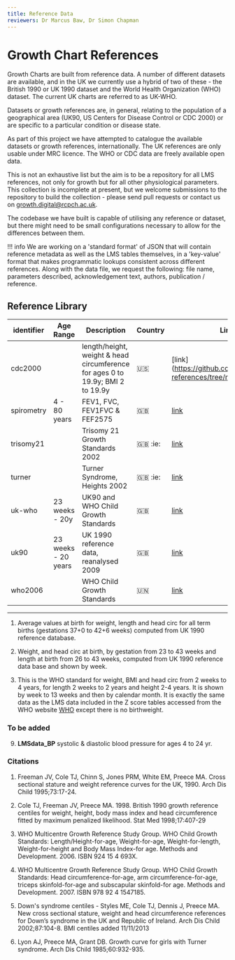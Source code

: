 ```yaml
---
title: Reference Data
reviewers: Dr Marcus Baw, Dr Simon Chapman
---
```


# Growth Chart References

Growth Charts are built from reference data. A number of different datasets are available, and in the UK we currently use a hybrid of two of these - the British 1990 or UK 1990 dataset and the World Health Organization (WHO) dataset. The current UK charts are referred to as UK-WHO.

Datasets or growth references are, in general, relating to the population of a geographical area (UK90, US Centers for Disease Control or CDC 2000) or are specific to a particular condition or disease state.

As part of this project we have attempted to catalogue the available datasets or growth references, internationally. The UK references are only usable under MRC licence. The WHO or CDC data are freely available open data.

This is not an exhaustive list but the aim is to be a repository for all LMS references, not only for growth but for all other physiological parameters. This collection is incomplete at present, but we welcome submissions to the repository to build the collection - please send pull requests or contact us on growth.digital@rcpch.ac.uk.

The codebase we have built is capable of utilising any reference or dataset, but there might need to be small configurations necessary to allow for the differences between them.

!!! info
    We are working on a 'standard format' of JSON that will contain reference metadata as well as the LMS tables themselves, in a 'key-value' format that makes programmatic lookups consistent across different references. Along with the data file, we request the following: file name, parameters described, acknowledgement text, authors, publication / reference.

## Reference Library

| identifier | Age Range           | Description                                                                    | Country          | Links                                                                   |
| ---------- | ------------------- | ------------------------------------------------------------------------------ | ---------------- | ----------------------------------------------------------------------- |
| cdc2000    |                     | length/height, weight & head circumference for ages 0 to 19.9y; BMI 2 to 19.9y | :us:             | [link](https://github.com/rcpch/growth-references/tree/main/cdc2000     |
| spirometry | 4 - 80 years        | FEV1, FVC, FEV1FVC & FEF2575                                                   | :gb:             | [link](https://github.com/rcpch/growth-references/tree/main/spirometry) |
| trisomy21  |                     | Trisomy 21 Growth Standards 2002                                               | :gb: :ie:        | [link](https://github.com/rcpch/growth-references/tree/main/trisomy21)  |
| turner     |                     | Turner Syndrome, Heights 2002                                                  | :gb: :ie:        | [link](https://github.com/rcpch/growth-references/tree/main/turner)     |
| uk-who     | 23 weeks - 20y      | UK90 and WHO Child Growth Standards                                            | :gb:             | [link](https://github.com/rcpch/growth-references/tree/main/uk-who)     |
| uk90       | 23 weeks - 20 years | UK 1990 reference data, reanalysed 2009                                        | :gb:             | [link](https://github.com/rcpch/growth-references/tree/main/uk90)       |
| who2006    |                     | WHO Child Growth Standards                                                     | :united_nations: | [link](https://github.com/rcpch/growth-references/tree/main/who2006)    |

---

1. Average values at birth for weight, length and head circ for all term births (gestations 37+0 to 42+6 weeks) computed from UK 1990 reference database.

2. Weight, and head circ at birth, by gestation from 23 to 43 weeks and length at birth from 26 to 43 weeks, computed from UK 1990 reference data base and shown by week.

3. This is the WHO standard for weight, BMI and head circ from 2 weeks to 4 years, for length 2 weeks to 2 years and height 2-4 years. It is shown by week to 13 weeks and then by calendar month. It is exactly the same data as the LMS data included in the Z score tables accessed from the WHO website [WHO](http://www.who.int/childgrowth/standards) except there is no birthweight.

### To be added

9.  **LMSdata_BP** systolic & diastolic blood pressure for ages 4 to 24 yr.

### Citations

1. Freeman JV, Cole TJ, Chinn S, Jones PRM, White EM, Preece MA. Cross sectional stature and weight reference curves for the UK, 1990. Arch Dis Child 1995;73:17-24.

2. Cole TJ, Freeman JV, Preece MA. 1998. British 1990 growth reference centiles for weight, height, body mass index and head circumference fitted by maximum penalized likelihood. Stat Med 1998;17:407-29

3. WHO Multicentre Growth Reference Study Group. WHO Child Growth Standards: Length/Height-for-age, Weight-for-age, Weight-for-length, Weight-for-height and Body Mass Index-for age. Methods and Development. 2006. ISBN 924 15 4 693X.

4. WHO Multicentre Growth Reference Study Group. WHO Child Growth Standards: Head circumference-for-age, arm circumference-for-age, triceps skinfold-for-age and subscapular skinfold-for age. Methods and Development. 2007. ISBN 978 92 4 1547185.

5. Down's syndrome centiles - Styles ME, Cole TJ, Dennis J, Preece MA. New cross sectional stature, weight and head circumference references for Down’s syndrome in the UK and Republic of Ireland. Arch Dis Child 2002;87:104-8. BMI centiles added 11/11/2013

6. Lyon AJ, Preece MA, Grant DB. Growth curve for girls with Turner syndrome. Arch Dis Child 1985;60:932-935.
